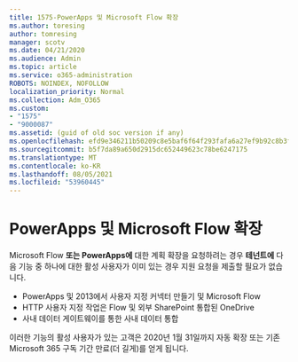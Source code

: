 ```yaml
---
title: 1575-PowerApps 및 Microsoft Flow 확장
ms.author: toresing
author: tomresing
manager: scotv
ms.date: 04/21/2020
ms.audience: Admin
ms.topic: article
ms.service: o365-administration
ROBOTS: NOINDEX, NOFOLLOW
localization_priority: Normal
ms.collection: Adm_O365
ms.custom:
- "1575"
- "9000087"
ms.assetid: (guid of old soc version if any)
ms.openlocfilehash: efd9e346211b50209c8e5baf6f64f293fafa6a27ef9b92c8b3f6fade889307a4
ms.sourcegitcommit: b5f7da89a650d2915dc652449623c78be6247175
ms.translationtype: MT
ms.contentlocale: ko-KR
ms.lasthandoff: 08/05/2021
ms.locfileid: "53960445"
---
```

# <a name="powerapps-and-microsoft-flow-plan-extension"></a>PowerApps 및 Microsoft Flow 확장

Microsoft Flow **또는 PowerApps에** 대한 계획 확장을 요청하려는 경우 **테넌트에** 다음 기능 중 하나에 대한 활성 사용자가 이미 있는 경우 지원 요청을 제출할 필요가 없습니다.

- PowerApps 및 2013에서 사용자 지정 커넥터 만들기 및 Microsoft Flow
- HTTP 사용자 지정 작업은 Flow 및 외부 SharePoint 통합된 OneDrive
- 사내 데이터 게이트웨이를 통한 사내 데이터 통합

이러한 기능의 활성 사용자가 있는 고객은 2020년 1월 31일까지 자동 확장 또는 기존 Microsoft 365 구독 기간 만료(더 길게)를 얻게 됩니다.